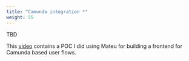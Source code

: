 ```yaml
---
title: "Camunda integration *"
weight: 55
---
```

TBD

This [video](https://youtu.be/E1rc4-mpaEk) contains a POC I did using Mateu for building a frontend for Camunda based user flows.
